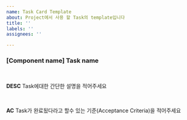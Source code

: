 ```yaml
---
name: Task Card Template
about: Project에서 사용 할 Task의 template입니다
title: ''
labels: ''
assignees: ''

---
```


### [Component name] Task name

<br>

**DESC**
Task에대한 간단한 설명을 적어주세요

<br>

**AC**
Task가 완료됬다라고 할수 있는 기준(Acceptance Criteria)을 적어주세요
